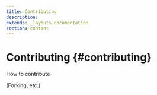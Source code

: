```yaml
---
title: Contributing
description: 
extends: _layouts.documentation
section: content
---
```


# Contributing {#contributing}

How to contribute

(Forking, etc.)